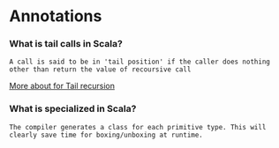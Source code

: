 # Annotations

### What is tail calls in Scala?

    A call is said to be in 'tail position' if the caller does nothing other than return the value of recoursive call 
[More about for Tail recursion](help/tail_recursion.md)

### What is specialized in Scala?

    The compiler generates a class for each primitive type. This will clearly save time for boxing/unboxing at runtime.